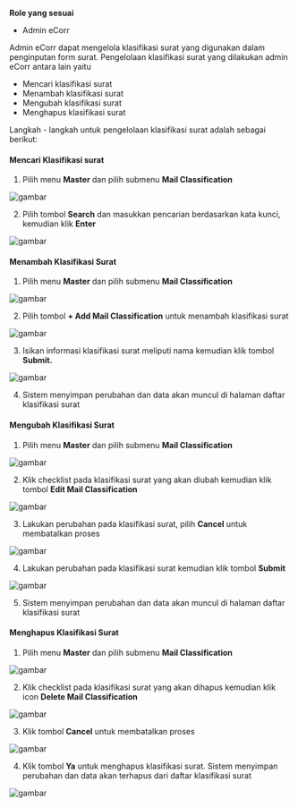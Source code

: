 **Role yang sesuai**

- Admin eCorr

Admin eCorr dapat mengelola klasifikasi surat yang digunakan dalam penginputan form surat. Pengelolaan klasifikasi surat yang dilakukan admin eCorr antara lain yaitu

- Mencari klasifikasi surat
- Menambah klasifikasi surat
- Mengubah klasifikasi surat
- Menghapus klasifikasi surat

Langkah - langkah untuk pengelolaan klasifikasi surat adalah sebagai berikut:

#### **Mencari Klasifikasi surat**

1.    Pilih menu **Master** dan pilih submenu **Mail Classification**

![gambar](SC_DataMaster/DM31.png)

2.    Pilih tombol **Search** dan masukkan pencarian berdasarkan kata kunci, kemudian klik **Enter**

![gambar](SC_DataMaster/DM32.png)

#### **Menambah Klasifikasi Surat**

1.    Pilih menu **Master** dan pilih submenu **Mail Classification**

![gambar](SC_DataMaster/DM33.png)

2.    Pilih tombol **+ Add Mail Classification** untuk menambah klasifikasi surat

![gambar](SC_DataMaster/DM34.png)

3.    Isikan informasi klasifikasi surat meliputi nama kemudian klik tombol **Submit.**

![gambar](SC_DataMaster/DM35.png)

4.    Sistem menyimpan perubahan dan data akan muncul di halaman daftar klasifikasi surat


#### **Mengubah Klasifikasi Surat**

1.    Pilih menu **Master** dan pilih submenu **Mail Classification**

![gambar](SC_DataMaster/DM36.png)

2.    Klik checklist pada klasifikasi surat yang akan diubah kemudian klik tombol **Edit Mail Classification**

![gambar](SC_DataMaster/DM37.png)

3.    Lakukan perubahan pada klasifikasi surat, pilih **Cancel** untuk membatalkan proses

![gambar](SC_DataMaster/DM38.png)

4.    Lakukan perubahan pada klasifikasi surat kemudian klik tombol **Submit**

![gambar](SC_DataMaster/DM39.png)

5.    Sistem menyimpan perubahan dan data akan muncul di halaman daftar klasifikasi surat
 

#### **Menghapus Klasifikasi Surat**

1.    Pilih menu **Master** dan pilih submenu **Mail Classification**

![gambar](SC_DataMaster/DM40.png)

2.    Klik checklist pada klasifikasi surat yang akan dihapus kemudian klik icon **Delete Mail Classification**

![gambar](SC_DataMaster/DM41.png)

3.    Klik tombol **Cancel** untuk membatalkan proses

![gambar](SC_DataMaster/DM42.png)

4.    Klik tombol **Ya** untuk menghapus klasifikasi surat. Sistem menyimpan perubahan dan data akan terhapus dari daftar klasifikasi surat

![gambar](SC_DataMaster/DM43.png)
